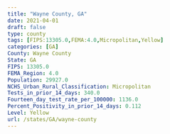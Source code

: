```yaml
---
title: "Wayne County, GA"
date: 2021-04-01
draft: false
type: county
tags: [FIPS:13305.0,FEMA:4.0,Micropolitan,Yellow]
categories: [GA]
County: Wayne County
State: GA
FIPS: 13305.0
FEMA_Region: 4.0
Population: 29927.0
NCHS_Urban_Rural_Classification: Micropolitan
Tests_in_prior_14_days: 340.0
Fourteen_day_test_rate_per_100000: 1136.0
Percent_Positivity_in_prior_14_days: 0.112
Level: Yellow
url: /states/GA/wayne-county
---
```



